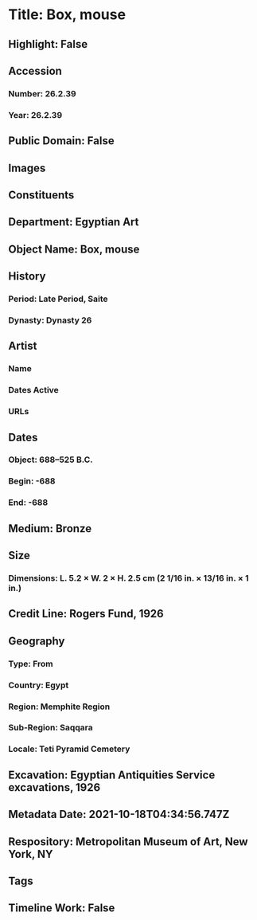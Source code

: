 # Title: Box, mouse
## Highlight: False
## Accession
### Number: 26.2.39
### Year: 26.2.39
## Public Domain: False
## Images
## Constituents
## Department: Egyptian Art
## Object Name: Box, mouse
## History
### Period: Late Period, Saite
### Dynasty: Dynasty 26
## Artist
### Name
### Dates Active
### URLs
## Dates
### Object: 688–525 B.C.
### Begin: -688
### End: -688
## Medium: Bronze
## Size
### Dimensions: L. 5.2 × W. 2 × H. 2.5 cm (2 1/16 in. × 13/16 in. × 1 in.)
## Credit Line: Rogers Fund, 1926
## Geography
### Type: From
### Country: Egypt
### Region: Memphite Region
### Sub-Region: Saqqara
### Locale: Teti Pyramid Cemetery
## Excavation: Egyptian Antiquities Service excavations, 1926
## Metadata Date: 2021-10-18T04:34:56.747Z
## Respository: Metropolitan Museum of Art, New York, NY
## Tags
## Timeline Work: False